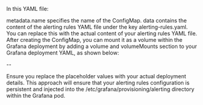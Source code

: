 In this YAML file:

metadata.name specifies the name of the ConfigMap.
data contains the content of the alerting rules YAML file under the key alerting-rules.yaml. You can replace this with the actual content of your alerting rules YAML file.
After creating the ConfigMap, you can mount it as a volume within the Grafana deployment by adding a volume and volumeMounts section to your Grafana deployment YAML, as shown below:


--


Ensure you replace the placeholder values with your actual deployment details. This approach will ensure that your alerting rules configuration is persistent and injected into the /etc/grafana/provisioning/alerting directory within the Grafana pod.
